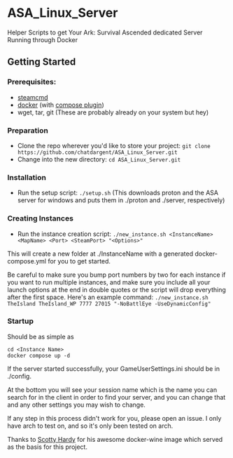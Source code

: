 # ASA_Linux_Server
Helper Scripts to get Your Ark: Survival Ascended dedicated Server Running through Docker

## Getting Started

### Prerequisites:
  - [steamcmd](https://developer.valvesoftware.com/wiki/SteamCMD#Linux)
  - [docker](https://docs.docker.com/engine/) (with [compose plugin](https://docs.docker.com/compose/install/linux/))
  - wget, tar, git (These are probably already on your system but hey)

### Preparation
   - Clone the repo wherever you'd like to store your project: `git clone https://github.com/chatdargent/ASA_Linux_Server.git`
   - Change into the new directory: `cd ASA_Linux_Server.git`
     
### Installation
   - Run the setup script: `./setup.sh` (This downloads proton and the ASA server for windows and puts them in ./proton and ./server, respectively)

### Creating Instances
   - Run the instance creation script: `./new_instance.sh <InstanceName> <MapName> <Port> <SteamPort> "<Options>"`
     
   This will create a new folder at ./InstanceName with a generated docker-compose.yml for you to get started.
   
   Be careful to make sure you bump port numbers by two for each instance if you want to run multiple instances, and make sure you include all your launch options at the end in double quotes or the script will drop everything after the first space.
   Here's an example command: `./new_instance.sh TheIsland TheIsland_WP 7777 27015 "-NoBattlEye -UseDynamicConfig"`

### Startup
   Should be as simple as 
   ```
   cd <Instance Name>
   docker compose up -d
   ```
   If the server started successfully, your GameUserSettings.ini should be in ./config. 
   
   At the bottom you will see your session name which is the name you can search for in the client in order to find your server, and you can change that and any other settings you may wish to change.
   
   If any step in this process didn't work for you, please open an issue. I only have arch to test on, and so it's only been tested on arch.



   Thanks to [Scotty Hardy](https://github.com/scottyhardy) for his awesome docker-wine image which served as the basis for this project. 
